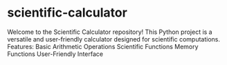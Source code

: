 # scientific-calculator
Welcome to the Scientific Calculator repository! This Python project is a versatile and user-friendly calculator designed for scientific computations. Features: Basic Arithmetic Operations  Scientific Functions  Memory Functions User-Friendly Interface
